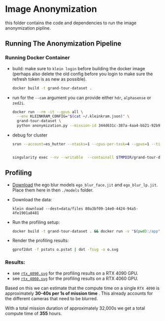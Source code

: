 # Image Anonymization

this folder contains the code and dependencies to run the image anonymization pipline.

## Running The Anonymization Pipeline

### Running Docker Container

- build:
  make sure to `klein login` before building the docker image
  (perhaps also delete the old config before you login to make sure the refresh token is as new as possible).

  ```bash
  docker build -t grand-tour-dataset .
  ```

- run
  for the `--cam` argument you can provide either `hdr`, `alphasense` or `zed2i`.

  ```bash
  docker run --rm -it --gpus all \
    --env KLEINKRAM_CONFIG="$(cat ~/.kleinkram.json)" \
    grand-tour-dataset \
    python anonymization.py --mission-id 344d631c-387a-4aa4-bb21-92b9659ea21f --cam hdr
  ```

- debug for cluster
  ```bash
  srun --account=es_hutter --ntasks=1 --cpus-per-task=4 --gpus=1 --time=4:00:00 --mem-per-cpu=8024 --tmp=20000 --pty bash
  

  singularity exec --nv --writable  --containall $TMPDIR/grand-tour-dataset.sif /bin/bash -c 'export KLEINKRAM_CONFIG="$(cat ~/.kleinkram.json)"; /entrypoint.sh  python /app/anonymization.py --mission-id 344d631c-387a-4aa4-bb21-92b9659ea21f --cam hdr --head 100'
  ```

## Profiling

- [Download](https://www.projectaria.com/tools/egoblur/) the ego blur models `ego_blur_face.jit` and `ego_blur_lp.jit`.
  Place them here in then `./models` folder.

- Download the data:

  ```
  klein download --dest=data/files 80a3bf09-14e0-4424-94a5-4fe1901a8481
  ```

- Run the profiling setup:

  ```bash
  docker build -t grand-tour-dataset . && docker run -v "$(pwd):/app" --rm -it --gpus all grand-tour-dataset python -m cProfile -o o.pstat anonymization.py --head 200
  ```

- Render the profiling results:

  ```bash
  gprof2dot -f pstats o.pstat | dot -Tsvg -o o.svg
  ```

### Results:

- see [`rtx_4090.svg`](./profiling/rtx_4090.svg) for the profiling results on a RTX 4090 GPU.
- see [`rtx_4060.svg`](./profiling/rtx_4060.svg) for the profiling results on a RTX 4060 GPU.

Based on this we can estimate that the compute time on a single `RTX 4090` is approximately
**30-40s per 1s of mission time** . This already accounts for the different cameras that need to be blurred.

With a total mission duration of approximately 32,000s we get a total compute time of **355** hours.
